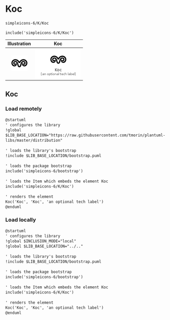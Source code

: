 # Koc


```text
simpleicons-6/K/Koc
```

```text
include('simpleicons-6/K/Koc')
```



| Illustration | Koc |
| :---: | :---: |
| ![illustration for Illustration](../../simpleicons-6/K/Koc.png) | ![illustration for Koc](../../simpleicons-6/K/Koc.Local.png) |




## Koc

### Load remotely
```plantuml
@startuml
' configures the library
!global $LIB_BASE_LOCATION="https://raw.githubusercontent.com/tmorin/plantuml-libs/master/distribution"

' loads the library's bootstrap
!include $LIB_BASE_LOCATION/bootstrap.puml

' loads the package bootstrap
include('simpleicons-6/bootstrap')

' loads the Item which embeds the element Koc
include('simpleicons-6/K/Koc')

' renders the element
Koc('Koc', 'Koc', 'an optional tech label')
@enduml
```

### Load locally
```plantuml
@startuml
' configures the library
!global $INCLUSION_MODE="local"
!global $LIB_BASE_LOCATION="../.."

' loads the library's bootstrap
!include $LIB_BASE_LOCATION/bootstrap.puml

' loads the package bootstrap
include('simpleicons-6/bootstrap')

' loads the Item which embeds the element Koc
include('simpleicons-6/K/Koc')

' renders the element
Koc('Koc', 'Koc', 'an optional tech label')
@enduml
```

